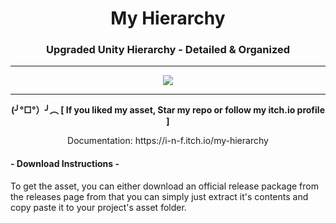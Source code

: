 <h1 align="center">My Hierarchy</h1>
<h3 align="center">Upgraded Unity Hierarchy - Detailed & Organized</h2>

<hr>
<p align="center">
    <img src="https://user-images.githubusercontent.com/61481229/264955363-bae26d28-3d72-48a3-8498-635cfc154fee.png" >
</p>
<hr>


<p align="center"><b>(╯°□°）╯︵ [ If you liked my asset, Star my repo or follow my itch.io profile ]</b></p>
<p align="center">Documentation: https://i-n-f.itch.io/my-hierarchy</p>


<h4 align="left">- Download Instructions -</h4>
<p align="left">To get the asset, you can either download an official release package from the releases page from that you can simply just extract it's contents and copy paste it to your project's asset folder.</p>